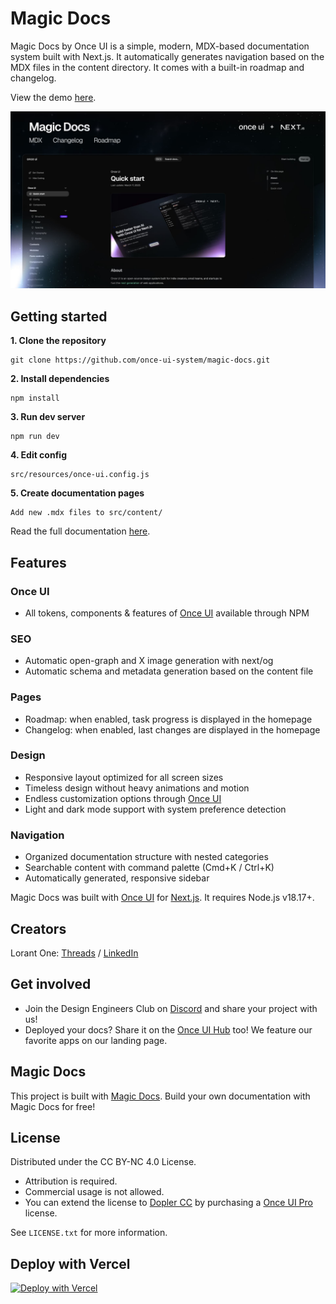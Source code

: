 # Magic Docs

Magic Docs by Once UI is a simple, modern, MDX-based documentation system built with Next.js. It automatically generates navigation based on the MDX files in the content directory. It comes with a built-in roadmap and changelog.

View the demo [here](https://docs.once-ui.com).

![Magic Docs](public/images/cover.jpg)

## Getting started

**1. Clone the repository**
```
git clone https://github.com/once-ui-system/magic-docs.git
```

**2. Install dependencies**
```
npm install
```

**3. Run dev server**
```
npm run dev
```

**4. Edit config**
```
src/resources/once-ui.config.js
```

**5. Create documentation pages**
```
Add new .mdx files to src/content/
```

Read the full documentation [here](https://docs.once-ui.com/magic-docs/quick-start).

## Features

### Once UI
- All tokens, components & features of [Once UI](https://once-ui.com) available through NPM

### SEO
- Automatic open-graph and X image generation with next/og
- Automatic schema and metadata generation based on the content file

### Pages
- Roadmap: when enabled, task progress is displayed in the homepage
- Changelog: when enabled, last changes are displayed in the homepage

### Design
- Responsive layout optimized for all screen sizes
- Timeless design without heavy animations and motion
- Endless customization options through [Once UI](https://docs.once-ui.com/once-ui/contexts/themeProvider)
- Light and dark mode support with system preference detection

### Navigation
- Organized documentation structure with nested categories
- Searchable content with command palette (Cmd+K / Ctrl+K)
- Automatically generated, responsive sidebar

Magic Docs was built with [Once UI](https://once-ui.com) for [Next.js](https://nextjs.org). It requires Node.js v18.17+.

## Creators

Lorant One: [Threads](https://www.threads.net/@lorant.one) / [LinkedIn](https://www.linkedin.com/in/lorant-one/)

## Get involved

- Join the Design Engineers Club on [Discord](https://discord.com/invite/5EyAQ4eNdS) and share your project with us!
- Deployed your docs? Share it on the [Once UI Hub](https://once-ui.com/hub) too! We feature our favorite apps on our landing page.

## Magic Docs

This project is built with [Magic Docs](https://once-ui.com/products/magic-docs). Build your own documentation with Magic Docs for free!

## License

Distributed under the CC BY-NC 4.0 License.
- Attribution is required.
- Commercial usage is not allowed.
- You can extend the license to [Dopler CC](https://dopler.app/license) by purchasing a [Once UI Pro](https://once-ui.com/pricing) license.

See `LICENSE.txt` for more information.

## Deploy with Vercel
[![Deploy with Vercel](https://vercel.com/button)](https://vercel.com/new/clone?repository-url=https%3A%2F%2Fgithub.com%2Fonce-ui-system%2Fmagic-docs&project-name=magic-docs&repository-name=magic-docs&redirect-url=https%3A%2F%2Fgithub.com%2Fonce-ui-system%2Fmagic-docs&demo-title=Magic%20Docs&demo-description=Showcase%20your%20designers%20or%20developer%20portfolio&demo-url=https%3A%2F%2Fdemo.magic-docs.com&demo-image=%2F%2Fraw.githubusercontent.com%2Fonce-ui-system%2Fmagic-docs%2Fmain%2Fpublic%2Fimages%2Fcover.jpg)